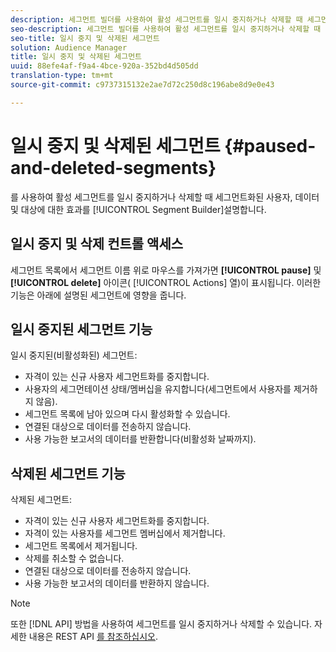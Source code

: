 ```yaml
---
description: 세그먼트 빌더를 사용하여 활성 세그먼트를 일시 중지하거나 삭제할 때 세그먼트화된 사용자, 데이터 및 대상에 대한 효과를 설명합니다.
seo-description: 세그먼트 빌더를 사용하여 활성 세그먼트를 일시 중지하거나 삭제할 때 세그먼트화된 사용자, 데이터 및 대상에 대한 효과를 설명합니다.
seo-title: 일시 중지 및 삭제된 세그먼트
solution: Audience Manager
title: 일시 중지 및 삭제된 세그먼트
uuid: 88efe4af-f9a4-4bce-920a-352bd4d505dd
translation-type: tm+mt
source-git-commit: c9737315132e2ae7d72c250d8c196abe8d9e0e43

---
```



# 일시 중지 및 삭제된 세그먼트 {#paused-and-deleted-segments}

를 사용하여 활성 세그먼트를 일시 중지하거나 삭제할 때 세그먼트화된 사용자, 데이터 및 대상에 대한 효과를 [!UICONTROL Segment Builder]설명합니다.

## 일시 중지 및 삭제 컨트롤 액세스

세그먼트 목록에서 세그먼트 이름 위로 마우스를 가져가면 **[!UICONTROL pause]** 및 **[!UICONTROL delete]** 아이콘( [!UICONTROL Actions] 열)이 표시됩니다. 이러한 기능은 아래에 설명된 세그먼트에 영향을 줍니다.

## 일시 중지된 세그먼트 기능

일시 중지된(비활성화된) 세그먼트:

* 자격이 있는 신규 사용자 세그먼트화를 중지합니다.
* 사용자의 세그먼테이션 상태/멤버십을 유지합니다(세그먼트에서 사용자를 제거하지 않음).
* 세그먼트 목록에 남아 있으며 다시 활성화할 수 있습니다.
* 연결된 대상으로 데이터를 전송하지 않습니다.
* 사용 가능한 보고서의 데이터를 반환합니다(비활성화 날짜까지).

## 삭제된 세그먼트 기능

삭제된 세그먼트:

* 자격이 있는 신규 사용자 세그먼트화를 중지합니다.
* 자격이 있는 사용자를 세그먼트 멤버십에서 제거합니다.
* 세그먼트 목록에서 제거됩니다.
* 삭제를 취소할 수 없습니다.
* 연결된 대상으로 데이터를 전송하지 않습니다.
* 사용 가능한 보고서의 데이터를 반환하지 않습니다.

>[!NOTE]
>
>또한 [!DNL API] 방법을 사용하여 세그먼트를 일시 중지하거나 삭제할 수 있습니다. 자세한 내용은 REST API [를 참조하십시오](../../api/rest-api-main/rest-api-main.md).